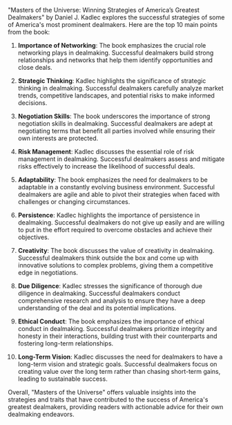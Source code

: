 "Masters of the Universe: Winning Strategies of America’s Greatest Dealmakers" by Daniel J. Kadlec explores the successful strategies of some of America's most prominent dealmakers. Here are the top 10 main points from the book:

1. **Importance of Networking**: The book emphasizes the crucial role networking plays in dealmaking. Successful dealmakers build strong relationships and networks that help them identify opportunities and close deals.

2. **Strategic Thinking**: Kadlec highlights the significance of strategic thinking in dealmaking. Successful dealmakers carefully analyze market trends, competitive landscapes, and potential risks to make informed decisions.

3. **Negotiation Skills**: The book underscores the importance of strong negotiation skills in dealmaking. Successful dealmakers are adept at negotiating terms that benefit all parties involved while ensuring their own interests are protected.

4. **Risk Management**: Kadlec discusses the essential role of risk management in dealmaking. Successful dealmakers assess and mitigate risks effectively to increase the likelihood of successful deals.

5. **Adaptability**: The book emphasizes the need for dealmakers to be adaptable in a constantly evolving business environment. Successful dealmakers are agile and able to pivot their strategies when faced with challenges or changing circumstances.

6. **Persistence**: Kadlec highlights the importance of persistence in dealmaking. Successful dealmakers do not give up easily and are willing to put in the effort required to overcome obstacles and achieve their objectives.

7. **Creativity**: The book discusses the value of creativity in dealmaking. Successful dealmakers think outside the box and come up with innovative solutions to complex problems, giving them a competitive edge in negotiations.

8. **Due Diligence**: Kadlec stresses the significance of thorough due diligence in dealmaking. Successful dealmakers conduct comprehensive research and analysis to ensure they have a deep understanding of the deal and its potential implications.

9. **Ethical Conduct**: The book emphasizes the importance of ethical conduct in dealmaking. Successful dealmakers prioritize integrity and honesty in their interactions, building trust with their counterparts and fostering long-term relationships.

10. **Long-Term Vision**: Kadlec discusses the need for dealmakers to have a long-term vision and strategic goals. Successful dealmakers focus on creating value over the long term rather than chasing short-term gains, leading to sustainable success.

Overall, "Masters of the Universe" offers valuable insights into the strategies and traits that have contributed to the success of America's greatest dealmakers, providing readers with actionable advice for their own dealmaking endeavors.